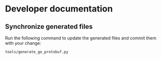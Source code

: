 # Developer documentation

## Synchronize generated files

Run the following command to update the generated files and commit them with your change:

```sh
tools/generate_go_protobuf.py
```
